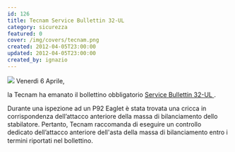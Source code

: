 ```yaml
---
id: 126
title: Tecnam Service Bullettin 32-UL
category: sicurezza
featured: 0
cover: /img/covers/tecnam.png
created: 2012-04-05T23:00:00
updated: 2012-04-05T23:00:00
created_by: ignazio
---
```


<img src="/img/covers/tecnam.png" class="float-start mr-3 mb-3 w-[200px]"/>
Venerdì 6 Aprile,
 
 la Tecnam ha emanato il bollettino obbligatorio
 <a href="/docs/Tecnam.SB032-UL.pdf" target="_blank" title="Tecnam SB 22 -UL">
  Service Bullettin 32-UL
 </a>
 .
 
 <span style="line-height: 1.3em;">
  Durante una ispezione ad un P92 Eaglet è stata trovata una cricca in corrispondenza dell’attacco anteriore della massa di bilanciamento dello stabilatore.
 </span>
 
 <span style="line-height: 1.3em;">
  Pertanto, Tecnam raccomanda di eseguire un controllo dedicato dell’attacco anteriore dell'asta della massa di bilanciamento entro i termini riportati nel bollettino.
 </span>
</p>
